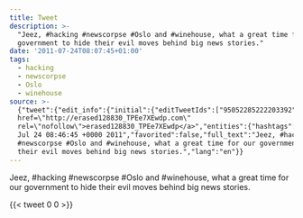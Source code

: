 ```yaml
---
title: Tweet
description: >-
  "Jeez, #hacking #newscorpse #Oslo and #winehouse, what a great time for our
  government to hide their evil moves behind big news stories."
date: '2011-07-24T08:07:45+01:00'
tags:
  - hacking
  - newscorpse
  - Oslo
  - winehouse
source: >-
  {"tweet":{"edit_info":{"initial":{"editTweetIds":["95052285222203392"],"editableUntil":"2011-07-24T09:46:45.440Z","editsRemaining":"5","isEditEligible":true}},"retweeted":false,"source":"<a
  href=\"http://erased128830_TPEe7XEwdp.com\"
  rel=\"nofollow\">erased128830_TPEe7XEwdp</a>","entities":{"hashtags":[{"text":"hacking","indices":["6","14"]},{"text":"newscorpse","indices":["15","26"]},{"text":"Oslo","indices":["27","32"]},{"text":"winehouse","indices":["37","47"]}],"symbols":[],"user_mentions":[],"urls":[]},"display_text_range":["0","135"],"favorite_count":"0","id_str":"95052285222203392","truncated":false,"retweet_count":"0","id":"95052285222203392","created_at":"Sun
  Jul 24 08:46:45 +0000 2011","favorited":false,"full_text":"Jeez, #hacking
  #newscorpse #Oslo and #winehouse, what a great time for our government to hide
  their evil moves behind big news stories.","lang":"en"}}
---
```

Jeez, #hacking #newscorpse #Oslo and #winehouse, what a great time for our government to hide their evil moves behind big news stories.
    
{{< tweet 0 0 >}}
    
